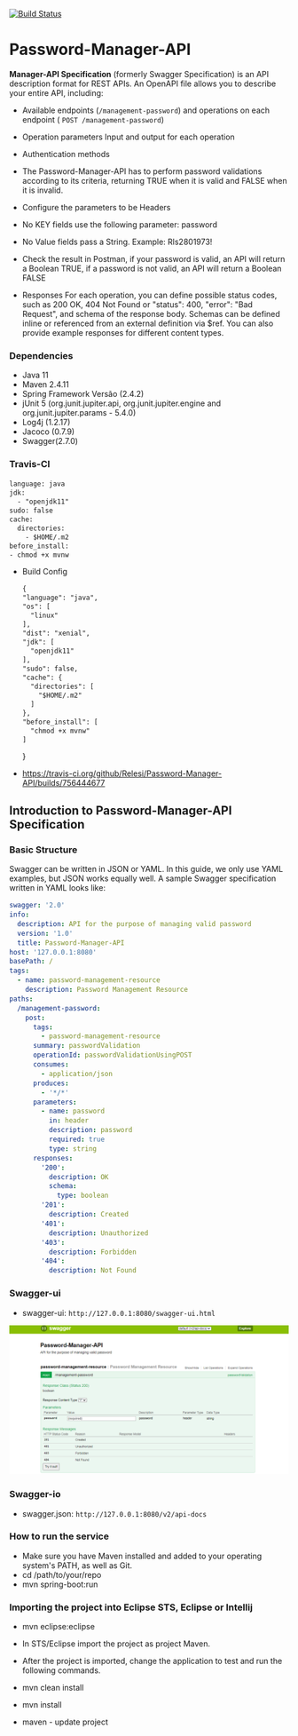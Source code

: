 [![Build Status](https://travis-ci.org/Relesi/Password-Manager-API.svg?branch=master)](https://travis-ci.org/Relesi/Password-Manager-API)

# Password-Manager-API       

**Manager-API Specification** (formerly Swagger Specification) is an API description format for REST APIs. An OpenAPI file allows you to describe your entire API, including:

* Available endpoints (```/management-password```) and operations on each endpoint ( ```POST /management-password```)
* Operation parameters Input and output for each operation
* Authentication methods

	
* The Password-Manager-API has to perform password validations according to its criteria, returning TRUE when it is valid and FALSE when it is invalid.

* Configure the parameters to be Headers
* No KEY fields use the following parameter: password
* No Value fields pass a String. Example: Rls2801973!
* Check the result in Postman, if your password is valid, an API will return a Boolean TRUE, if a password is not valid, an API will return a Boolean FALSE

* Responses
For each operation, you can define possible status codes, such as 200 OK, 404 Not Found or "status": 400,
    "error": "Bad Request", and schema of the response body. Schemas can be defined inline or referenced from an external definition via $ref. You can also provide example responses for different content types.
 
### Dependencies 

* Java 11
* Maven 2.4.11
* Spring Framework Versão (2.4.2) 
* jUnit 5 (org.junit.jupiter.api, org.junit.jupiter.engine and org.junit.jupiter.params - 5.4.0)
* Log4j (1.2.17)
* Jacoco (0.7.9)
* Swagger(2.7.0)


### Travis-CI

	language: java
	jdk:
	  - "openjdk11"
	sudo: false
	cache:
	  directories:
	    - $HOME/.m2
	before_install:
	- chmod +x mvnw    
	
	
* Build Config

	  {
	  "language": "java",
	  "os": [
	    "linux"
	  ],
	  "dist": "xenial",
	  "jdk": [
	    "openjdk11"
	  ],
	  "sudo": false,
	  "cache": {
	    "directories": [
	      "$HOME/.m2"
	    ]
	  },
	  "before_install": [
	    "chmod +x mvnw"
	  ]
	}    
	
* https://travis-ci.org/github/Relesi/Password-Manager-API/builds/756444677


## Introduction to Password-Manager-API Specification

### **Basic Structure**
Swagger can be written in JSON or YAML. In this guide, we only use YAML examples, but JSON works equally well. A sample Swagger specification written in YAML looks like:

```yaml
swagger: '2.0'
info:
  description: API for the purpose of managing valid password
  version: '1.0'
  title: Password-Manager-API
host: '127.0.0.1:8080'
basePath: /
tags:
  - name: password-management-resource
    description: Password Management Resource
paths:
  /management-password:
    post:
      tags:
        - password-management-resource
      summary: passwordValidation
      operationId: passwordValidationUsingPOST
      consumes:
        - application/json
      produces:
        - '*/*'
      parameters:
        - name: password
          in: header
          description: password
          required: true
          type: string
      responses:
        '200':
          description: OK
          schema:
            type: boolean
        '201':
          description: Created
        '401':
          description: Unauthorized
        '403':
          description: Forbidden
        '404':
          description: Not Found
```

### Swagger-ui

* swagger-ui: `http://127.0.0.1:8080/swagger-ui.html`

![Demo-Api](swagger-ui.png)


### Swagger-io

* swagger.json: `http://127.0.0.1:8080/v2/api-docs`


### How to run the service

* Make sure you have Maven installed and added to your operating system's PATH, as well as Git.	
* cd /path/to/your/repo
* mvn spring-boot:run


### Importing the project into Eclipse STS, Eclipse or Intellij

* mvn eclipse:eclipse
	
* In STS/Eclipse import the project as project  Maven.
* After the project is imported, change the application to test and run the following commands.
* mvn clean install
* mvn install 
* maven - update project


